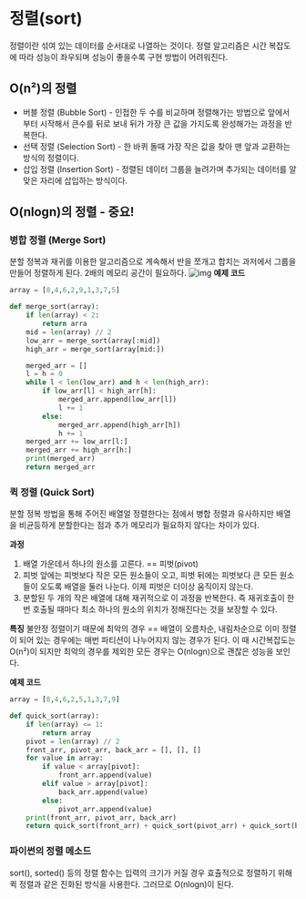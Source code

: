 # 정렬(sort)
정렬이란 섞여 있는 데이터를 순서대로 나열하는 것이다.
정렬 알고리즘은 시간 복잡도에 따라 성능이 좌우되며 성능이 좋을수록 구현 방법이 어려워진다.


## O(n²)의 정렬
* 버블 정렬 (Bubble Sort) - 인접한 두 수를 비교하며 정렬해가는 방법으로 앞에서부터 시작해서 큰수를 뒤로 보내 뒤가 가장 큰 값을 가지도록 완성해가는 과정을 반복한다.
* 선택 정렬 (Selection Sort) - 한 바퀴 돌때 가장 작은 값을 찾아 맨 앞과 교환하는 방식의 정렬이다.
* 삽입 정렬 (Insertion Sort) - 정렬된 데이터 그룹을 늘려가며 추가되는 데이터를 알맞은 자리에 삽입하는 방식이다. 

## O(nlogn)의 정렬 - 중요!
### 병합 정렬 (Merge Sort)
분할 정복과 재귀를 이용한 알고리즘으로 계속해서 반을 쪼개고 합치는 과저에서 그룹을 만들어 정렬하게 된다. 2배의 메모리 공간이 필요하다.
![img](https://images.velog.io/images/jguuun/post/8f6ff9f4-52e7-43df-9664-880830d2f239/Merge-sort-example-300px.gif)
**예제 코드**
```python
array = [8,4,6,2,9,1,3,7,5]

def merge_sort(array):
	if len(array) < 2:
		return arra
	mid = len(array) // 2
	low_arr = merge_sort(array[:mid])
	high_arr = merge_sort(array[mid:])

	merged_arr = []
	l = h = 0
	while l < len(low_arr) and h < len(high_arr):
		if low_arr[l] < high_arr[h]:
			merged_arr.append(low_arr[l])
			l += 1
		else:
			merged_arr.append(high_arr[h])
			h += 1
	merged_arr += low_arr[l:]
	merged_arr += high_arr[h:]
	print(merged_arr)
	return merged_arr
```

### 퀵 정렬 (Quick Sort)
분할 정복 방법을 통해 주어진 배열얼 정렬한다는 점에서 병합 정렬과 유사하지만 배열을 비균등하게 분할한다는 점과 추가 메모리가 필요하지 않다는 차이가 있다.

**과정**
1. 배열 가운데서 하나의 원소를 고른다. == 피벗(pivot)
2. 피벗 앞에는 피벗보다 작은 모든 원소들이 오고, 피벗 뒤에는 피벗보다 큰 모든 원소들이 오도록 배열을 둘러 나눈다. 이제 피벗은 더이상 움직이지 않는다.
3. 분할된 두 개의 작은 배열에 대해 재귀적으로 이 과정을 반복한다. 즉 재귀호출이 한번 호출될 때마다 최소 하나의 원소의 위치가 정해진다는 것을 보장할 수 있다.

**특징**
불안정 정렬이기 때문에 최악의 경우 == 배열이 오름차순, 내림차순으로 이미 정렬이 되어 있는 경우에는 매번 파티션이 나누어지지 않는 경우가 된다. 이 때 시간복잡도는 O(n²)이 되지만 최악의 경우를 제외한 모든 경우는 O(nlogn)으로 괜찮은 성능을 보인다.

**예제 코드**
```python
array = [8,4,6,2,5,1,3,7,9]

def quick_sort(array):
	if len(array) <= 1:
		return array
	pivot = len(array) // 2
	front_arr, pivot_arr, back_arr = [], [], []
	for value in array:
		if value < array[pivot]:
			front_arr.append(value)
		elif value > array[pivot]:
			back_arr.append(value)
		else:
			pivot_arr.append(value)
	print(front_arr, pivot_arr, back_arr)
	return quick_sort(front_arr) + quick_sort(pivot_arr) + quick_sort(back_arr)
```

### 파이썬의 정렬 메소드
sort(), sorted() 등의 정렬 함수는 입력의 크기가 커질 경우 효츌적으로 정렬하기 위해 퀵 정렬과 같은 진화된 방식을 사용한다.
그러므로 O(nlogn)이 된다.